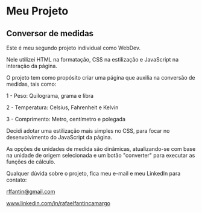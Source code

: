 # Meu Projeto
## Conversor de medidas

Este é meu segundo projeto individual como WebDev.  

Nele utilizei HTML na formatação, CSS na estilização e JavaScript na interação da página.  

O projeto tem como propósito criar uma página que auxilia na conversão de medidas, tais como:  

1 - Peso: Quilograma, grama e libra 

2 - Temperatura: Celsius, Fahrenheit e Kelvin 

3 - Comprimento: Metro, centímetro e polegada

Decidi adotar uma estilização mais simples no CSS, para focar no desenvolvimento do JavaScript da página.

As opções de unidades de medida são dinâmicas, atualizando-se com base 
na unidade de origem selecionada e um botão "converter" para executar as funções de cálculo.

Qualquer dúvida sobre o projeto, fica meu e-mail e meu LinkedIn para contato:  

rffantin@gmail.com  

www.linkedin.com/in/rafaelfantincamargo
